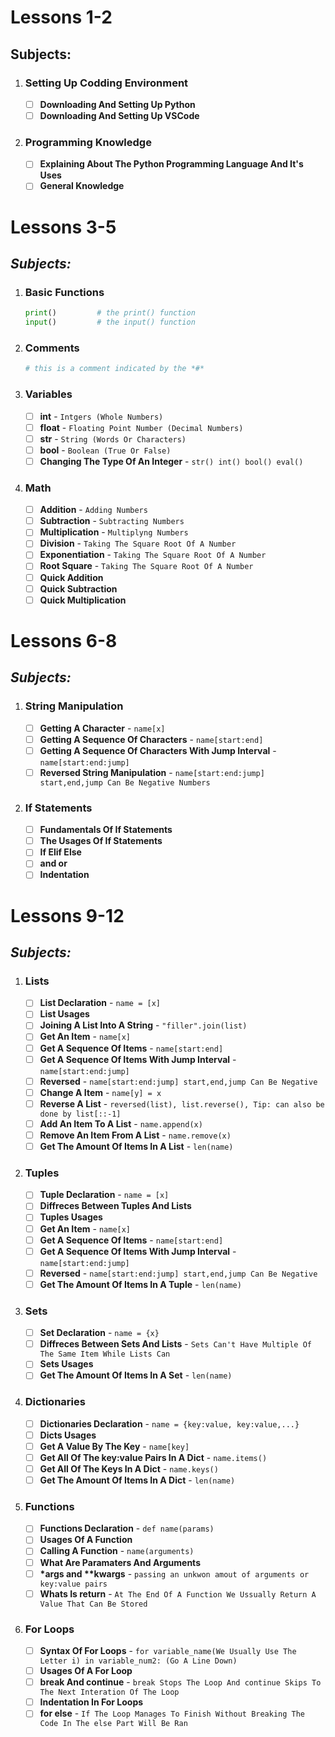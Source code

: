 # Lessons 1-2

## **Subjects:**

1. ### Setting Up Codding Environment

    - [ ] **Downloading And Setting Up Python**
    - [ ] **Downloading And Setting Up VSCode**

2. ### Programming Knowledge
    - [ ] **Explaining About The Python Programming Language And It's Uses**
    - [ ] **General Knowledge**

# Lessons 3-5

## **_Subjects:_**

1. ### Basic Functions

    ```python
    print()         # the print() function
    input()         # the input() function
    ```

2. ### Comments

    ```python
    # this is a comment indicated by the *#*
    ```

3. ### Variables

    - [ ] **int** - `Intgers (Whole Numbers)`
    - [ ] **float** - `Floating Point Number (Decimal Numbers)`
    - [ ] **str** - `String (Words Or Characters)`
    - [ ] **bool** - `Boolean (True Or False)`
    - [ ] **Changing The Type Of An Integer** - `str() int() bool() eval()`

4. ### Math
    - [ ] **Addition** - `Adding Numbers`
    - [ ] **Subtraction** - `Subtracting Numbers`
    - [ ] **Multiplication** - `Multiplyng Numbers`
    - [ ] **Division** - `Taking The Square Root Of A Number`
    - [ ] **Exponentiation** - `Taking The Square Root Of A Number`
    - [ ] **Root Square** - `Taking The Square Root Of A Number`
    - [ ] **Quick Addition**
    - [ ] **Quick Subtraction**
    - [ ] **Quick Multiplication**

# Lessons 6-8

## **_Subjects:_**

1. ### String Manipulation

    - [ ] **Getting A Character** - `name[x]`
    - [ ] **Getting A Sequence Of Characters** - `name[start:end]`
    - [ ] **Getting A Sequence Of Characters With Jump Interval** - `name[start:end:jump]`
    - [ ] **Reversed String Manipulation** - `name[start:end:jump] start,end,jump Can Be Negative Numbers`

2. ### If Statements
    - [ ] **Fundamentals Of If Statements**
    - [ ] **The Usages Of If Statements**
    - [ ] **If Elif Else**
    - [ ] **and or**
    - [ ] **Indentation**

# Lessons 9-12

## **_Subjects:_**

1. ### Lists

    - [ ] **List Declaration** - `name = [x]`
    - [ ] **List Usages**
    - [ ] **Joining A List Into A String** - `"filler".join(list)`
    - [ ] **Get An Item** - `name[x]`
    - [ ] **Get A Sequence Of Items** - `name[start:end]`
    - [ ] **Get A Sequence Of Items With Jump Interval** - `name[start:end:jump]`
    - [ ] **Reversed** - `name[start:end:jump] start,end,jump Can Be Negative`
    - [ ] **Change A Item** - `name[y] = x`
    - [ ] **Reverse A List** - `reversed(list), list.reverse(), Tip: can also be done by list[::-1]`
    - [ ] **Add An Item To A List** - `name.append(x)`
    - [ ] **Remove An Item From A List** - `name.remove(x)`
    - [ ] **Get The Amount Of Items In A List** - `len(name)`

2. ### Tuples

    - [ ] **Tuple Declaration** - `name = [x]`
    - [ ] **Diffreces Between Tuples And Lists**
    - [ ] **Tuples Usages**
    - [ ] **Get An Item** - `name[x]`
    - [ ] **Get A Sequence Of Items** - `name[start:end]`
    - [ ] **Get A Sequence Of Items With Jump Interval** - `name[start:end:jump]`
    - [ ] **Reversed** - `name[start:end:jump] start,end,jump Can Be Negative`
    - [ ] **Get The Amount Of Items In A Tuple** - `len(name)`

3. ### Sets

    - [ ] **Set Declaration** - `name = {x}`
    - [ ] **Diffreces Between Sets And Lists** - `Sets Can't Have Multiple Of The Same Item While Lists Can`
    - [ ] **Sets Usages**
    - [ ] **Get The Amount Of Items In A Set** - `len(name)`

4. ### Dictionaries

    - [ ] **Dictionaries Declaration** - `name = {key:value, key:value,...}`
    - [ ] **Dicts Usages**
    - [ ] **Get A Value By The Key** - `name[key]`
    - [ ] **Get All Of The key:value Pairs In A Dict** - `name.items()`
    - [ ] **Get All Of The Keys In A Dict** - `name.keys()`
    - [ ] **Get The Amount Of Items In A Dict** - `len(name)`

5. ### Functions

    - [ ] **Functions Declaration** - `def name(params)`
    - [ ] **Usages Of A Function**
    - [ ] **Calling A Function** - `name(arguments)`
    - [ ] **What Are Paramaters And Arguments**
    - [ ] **\*args and \*\*kwargs** - `passing an unkwon amout of arguments or key:value pairs`
    - [ ] **Whats Is return** - `At The End Of A Function We Ussually Return A Value That Can Be Stored`

6. ### For Loops

    - [ ] **Syntax Of For Loops** - `for variable_name(We Usually Use The Letter i) in variable_num2: (Go A Line Down)`
    - [ ] **Usages Of A For Loop**
    - [ ] **break And continue** - `break Stops The Loop And continue Skips To The Next Interation Of The Loop`
    - [ ] **Indentation In For Loops**
    - [ ] **for else** - `If The Loop Manages To Finish Without Breaking The Code In The else Part Will Be Ran`
